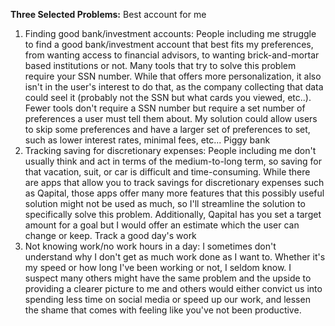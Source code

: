 **Three Selected Problems:**
   Best account for me
   1. Finding good bank/investment accounts: People including me struggle to find a good bank/investment account that best fits my preferences, from wanting access to financial advisors, to wanting brick-and-mortar based institutions or not. Many tools that try to solve this problem require your SSN number. While that offers more personalization, it also isn't in the user's interest to do that, as the company collecting that data could seel it (probably not the SSN but what cards you viewed, etc..). Fewer tools don't require a SSN number but require a set number of preferences a user must tell them about. My solution could allow users to skip some preferences and have a larger set of preferences to set, such as lower interest rates, minimal fees, etc...
   Piggy bank
   2. Tracking saving for discretionary expenses: People including me don't usually think and act in terms of the medium-to-long term, so saving for that vacation, suit, or car is difficult and time-consuming. While there are apps that allow you to track savings for discretionary expenses such as Qapital, those apps offer many more features that this possibly useful solution might not be used as much, so I'll streamline the solution to specifically solve this problem. Additionally, Qapital has you set a target amount for a goal but I would offer an estimate which the user can change or keep.
   Track a good day's work
   3. Not knowing work/no work hours in a day: I sometimes don't understand why I don't get as much work done as I want to. Whether it's my speed or how long I've been working or not, I seldom know. I suspect many others might have the same problem and the upside to providing a clearer picture to me and others would either convict us into spending less time on social media or speed up our work, and lessen the shame that comes with feeling like you've not been productive.
